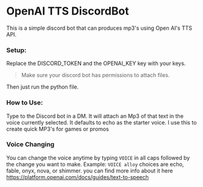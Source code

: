 # OpenAI TTS DiscordBot
This is a simple discord bot that can produces mp3's using Open AI's TTS API. 



### Setup:
Replace  the DISCORD_TOKEN and the OPENAI_KEY key with your keys.

> Make sure your discord bot has permissions to attach files.

Then just run the python file. 

### How to Use:
Type to the Discord bot in a DM. It will attach an Mp3 of that text in the voice currently selected. It defaults to echo as the starter voice. I use this to create quick MP3's for games or promos

### Voice Changing
You can change the voice anytime by typing `VOICE` in all caps followed by the change you want to make. Example: `VOICE alloy` choices are echo, fable, onyx, nova, or shimmer. you can find more info about it here https://platform.openai.com/docs/guides/text-to-speech
